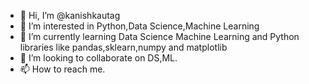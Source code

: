 - 👋 Hi, I’m @kanishkautag
- 👀 I’m interested in Python,Data Science,Machine Learning
- 🌱 I’m currently learning Data Science Machine Learning and Python libraries like pandas,sklearn,numpy and matplotlib
- 💞️ I’m looking to collaborate on DS,ML.
- 📫 How to reach me.

<!---
kanishkautag/kanishkautag is a ✨ special ✨ repository because its `README.md` (this file) appears on your GitHub profile.
You can click the Preview link to take a look at your changes.
--->
